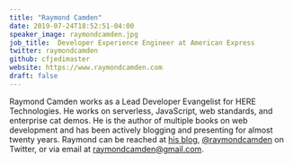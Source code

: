 ```yaml
---
title: "Raymond Camden"
date: 2019-07-24T18:52:51-04:00
speaker_image: raymondcamden.jpg
job_title:  Developer Experience Engineer at American Express
twitter: raymondcamden
github: cfjedimaster
website: https://www.raymondcamden.com
draft: false
---
```


Raymond Camden works as a Lead Developer Evangelist for HERE Technologies. He works on serverless, JavaScript, web standards, and enterprise cat demos. He is the author of multiple books on web development and has been actively blogging and presenting for almost twenty years. Raymond can be reached at [his blog](https://www.raymondcamden.com/), [@raymondcamden](https://twitter.com/raymondcamden) on Twitter, or via email at raymondcamden@gmail.com.